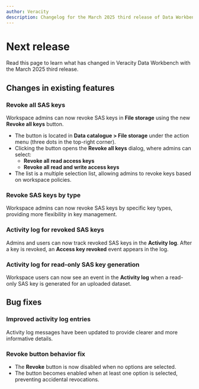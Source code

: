 ```yaml
---
author: Veracity  
description: Changelog for the March 2025 third release of Data Workbench.
---
```


# Next release  

Read this page to learn what has changed in Veracity Data Workbench with the March 2025 third release. 

## Changes in existing features

### Revoke all SAS keys  
Workspace admins can now revoke SAS keys in **File storage** using the new **Revoke all keys** button.  

- The button is located in **Data catalogue > File storage** under the action menu (three dots in the top-right corner).  
- Clicking the button opens the **Revoke all keys** dialog, where admins can select:  
  - **Revoke all read access keys**  
  - **Revoke all read and write access keys**  
- The list is a multiple selection list, allowing admins to revoke keys based on workspace policies.  

### Revoke SAS keys by type  
Workspace admins can now revoke SAS keys by specific key types, providing more flexibility in key management.  

### Activity log for revoked SAS keys  
Admins and users can now track revoked SAS keys in the **Activity log**. After a key is revoked, an **Access key revoked** event appears in the log.  

### Activity log for read-only SAS key generation  
Workspace users can now see an event in the **Activity log** when a read-only SAS key is generated for an uploaded dataset.  

## Bug fixes  

### Improved activity log entries  
Activity log messages have been updated to provide clearer and more informative details.  

### Revoke button behavior fix  
- The **Revoke** button is now disabled when no options are selected.  
- The button becomes enabled when at least one option is selected, preventing accidental revocations.  
